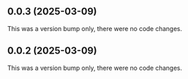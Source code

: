 ## 0.0.3 (2025-03-09)

This was a version bump only, there were no code changes.

## 0.0.2 (2025-03-09)

This was a version bump only, there were no code changes.